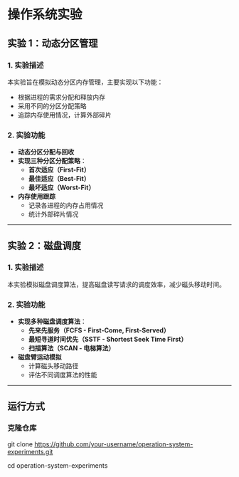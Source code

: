# 操作系统实验  

## 实验 1：动态分区管理  

### 1. 实验描述  
本实验旨在模拟动态分区内存管理，主要实现以下功能：  
- 根据进程的需求分配和释放内存  
- 采用不同的分区分配策略  
- 追踪内存使用情况，计算外部碎片  

### 2. 实验功能  
- **动态分区分配与回收**  
- **实现三种分区分配策略**：
  - **首次适应（First-Fit）**  
  - **最佳适应（Best-Fit）**  
  - **最坏适应（Worst-Fit）**  
- **内存使用跟踪**  
  - 记录各进程的内存占用情况  
  - 统计外部碎片情况  

---

## 实验 2：磁盘调度  

### 1. 实验描述  
本实验模拟磁盘调度算法，提高磁盘读写请求的调度效率，减少磁头移动时间。  

### 2. 实验功能  
- **实现多种磁盘调度算法**：
  - **先来先服务（FCFS - First-Come, First-Served）**  
  - **最短寻道时间优先（SSTF - Shortest Seek Time First）**  
  - **扫描算法（SCAN - 电梯算法）**  
- **磁盘臂运动模拟**  
  - 计算磁头移动路径  
  - 评估不同调度算法的性能  

---
## 运行方式  

### 克隆仓库  
git clone https://github.com/your-username/operation-system-experiments.git

cd operation-system-experiments
